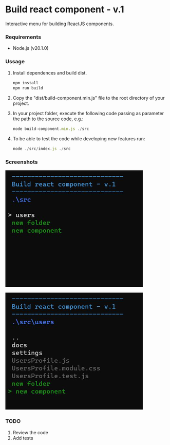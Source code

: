 # Build react component - v.1

Interactive menu for building ReactJS components.

### Requirements

- Node.js (v20.1.0)

### Ussage

1. Install dependences and build dist.

   ```javascript
   npm install
   npm run build
   ```

2. Copy the "dist/build-component.min.js" file to the root directory of your project.
3. In your project folder, execute the following code passing as parameter the path to the source code, e.g.:

   ```javascript
   node build-component.min.js ./src
   ```

4. To be able to test the code while developing new features run:

   ```javascript
   node ./src/index.js ./src
   ```

### Screenshots

![App screenshot](/screenshots/01.jpg "Screenshot 1")

![App screenshot](/screenshots/02.jpg "Screenshot 1")

### TODO

1. Review the code
2. Add tests
